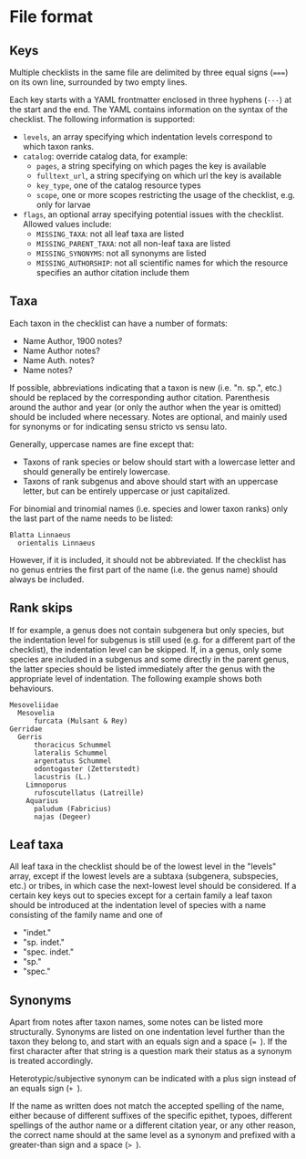 # File format

## Keys

Multiple checklists in the same file are delimited by three equal signs
(`===`) on its own line, surrounded by two empty lines.

Each key starts with a YAML frontmatter enclosed in three hyphens (`---`)
at the start and the end. The YAML contains information on the syntax of
the checklist. The following information is supported:

  - `levels`, an array specifying which indentation levels correspond to
    which taxon ranks.
  - `catalog`: override catalog data, for example:
    - `pages`, a string specifying on which pages the key is available
    - `fulltext_url`, a string specifying on which url the key is available
    - `key_type`, one of the catalog resource types
    - `scope`, one or more scopes restricting the usage of the checklist, e.g.
      only for larvae
  - `flags`, an optional array specifying potential issues with the checklist.
    Allowed values include:
    - `MISSING_TAXA`: not all leaf taxa are listed
    - `MISSING_PARENT_TAXA`: not all non-leaf taxa are listed
    - `MISSING_SYNONYMS`: not all synonyms are listed
    - `MISSING_AUTHORSHIP`: not all scientific names for which the resource specifies an author citation include them

## Taxa

Each taxon in the checklist can have a number of formats:

  - Name Author, 1900 notes?
  - Name Author notes?
  - Name Auth. notes?
  - Name notes?

If possible, abbreviations indicating that a taxon is new (i.e. "n. sp.", etc.)
should be replaced by the corresponding author citation. Parenthesis around the
author and year (or only the author when the year is omitted) should be included
where necessary. Notes are optional, and mainly used for synonyms or for
indicating sensu stricto vs sensu lato.

Generally, uppercase names are fine except that:

  - Taxons of rank species or below should start with a lowercase letter
    and should generally be entirely lowercase.
  - Taxons of rank subgenus and above should start with an uppercase letter,
    but can be entirely uppercase or just capitalized.

For binomial and trinomial names (i.e. species and lower taxon ranks) only
the last part of the name needs to be listed:

    Blatta Linnaeus
      orientalis Linnaeus

However, if it is included, it should not be abbreviated. If the checklist has
no genus entries the first part of the name (i.e. the genus name) should always
be included.

## Rank skips

If for example, a genus does not contain subgenera but only species, but the
indentation level for subgenus is still used (e.g. for a different part of
the checklist), the indentation level can be skipped. If, in a genus, only
some species are included in a subgenus and some directly in the parent genus,
the latter species should be listed immediately after the genus with the
appropriate level of indentation. The following example shows both behaviours.

    Mesoveliidae
      Mesovelia
          furcata (Mulsant & Rey)
    Gerridae
      Gerris
          thoracicus Schummel
          lateralis Schummel
          argentatus Schummel
          odontogaster (Zetterstedt)
          lacustris (L.)
        Limnoporus
          rufoscutellatus (Latreille)
        Aquarius
          paludum (Fabricius)
          najas (Degeer)

## Leaf taxa

All leaf taxa in the checklist should be of the lowest level in the "levels"
array, except if the lowest levels are a subtaxa (subgenera, subspecies, etc.)
or tribes, in which case the next-lowest level should be considered. If a
certain key keys out to species except for a certain family a leaf taxon
should be introduced at the indentation level of species with a name consisting
of the family name and one of

  - "indet."
  - "sp. indet."
  - "spec. indet."
  - "sp."
  - "spec."

## Synonyms

Apart from notes after taxon names, some notes can be listed more structurally.
Synonyms are listed on one indentation level further than the taxon they belong
to, and start with an equals sign and a space (`= `). If the first character
after that string is a question mark their status as a synonym is treated accordingly.

Heterotypic/subjective synonym can be indicated with a plus sign instead of an
equals sign (`+ `).

If the name as written does not match the accepted spelling of the name, either
because of different suffixes of the specific epithet, typoes, different spellings
of the author name or a different citation year, or any other reason, the correct
name should at the same level as a synonym and prefixed with a greater-than sign
and a space (`> `).
